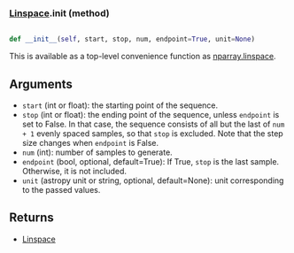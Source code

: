 ### [Linspace](Linspace.md).__init__ (method)


```py

def __init__(self, start, stop, num, endpoint=True, unit=None)

```



This is available as a top-level convenience function as [nparray.linspace](nparray.linspace.md).

Arguments
------------
* `start` (int or float): the starting point of the sequence.
* `stop` (int or float): the ending point of the sequence, unless `endpoint`
    is set to False.  In that case, the sequence consists of all but the
    last of ``num + 1`` evenly spaced samples, so that `stop` is excluded.
    Note that the step size changes when `endpoint` is False.
* `num` (int): number of samples to generate.
* `endpoint` (bool, optional, default=True): If True, `stop` is the last
    sample. Otherwise, it is not included.
* `unit` (astropy unit or string, optional, default=None): unit
    corresponding to the passed values.

Returns
-----------
* [Linspace](Linspace.md)

